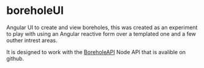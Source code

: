 # boreholeUI
Angular UI to create and view boreholes, this was created as an experiment to play with using an Angular reactive form over a templated one and a few outher intrest areas. 

It is designed to work with the [BoreholeAPI](https://github.com/ro5635/boreholeapi) Node API that is avalible on github.

